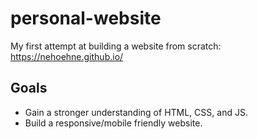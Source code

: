 # personal-website
My first attempt at building a website from scratch: https://nehoehne.github.io/

## Goals 
* Gain a stronger understanding of HTML, CSS, and JS. 
* Build a responsive/mobile friendly website. 



